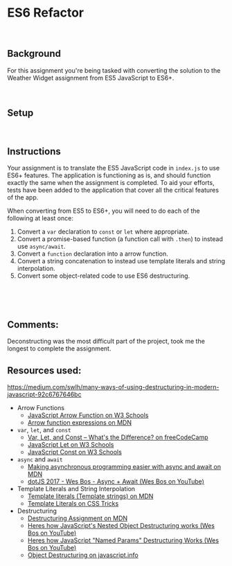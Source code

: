 # ES6 Refactor

&nbsp;
## Background

For this assignment you're being tasked with converting the solution to the Weather Widget assignment from ES5 JavaScript to ES6+.

&nbsp;
## Setup


&nbsp;
## Instructions

Your assignment is to translate the ES5 JavaScript code in `index.js` to use ES6+ features. The application is functioning as is, and should function exactly the same when the assignment is completed. To aid your efforts, tests have been added to the application that cover all the critical features of the app.

When converting from ES5 to ES6+, you will need to do each of the following at least once:

1. Convert a `var` declaration to `const` or `let` where appropriate.
1. Convert a promise-based function (a function call with `.then`) to instead use `async/await`.
1. Convert a `function` declaration into a arrow function.
1. Convert a string concatenation to instead use template literals and string interpolation.
1. Convert some object-related code to use ES6 destructuring.


&nbsp;


&nbsp;

## Comments:
Deconstructing was the most difficult part of the project, took me the longest to complete the assignment.

## Resources used:
https://medium.com/swlh/many-ways-of-using-destructuring-in-modern-javascript-92c6767646bc

- Arrow Functions
  - [JavaScript Arrow Function on W3 Schools](https://www.w3schools.com/Js/js_arrow_function.asp)
  - [Arrow function expressions on MDN](https://developer.mozilla.org/en-US/docs/Web/JavaScript/Reference/Functions/Arrow_functions)
- `var`, `let`, and `const`
  - [Var, Let, and Const – What's the Difference? on freeCodeCamp](https://www.freecodecamp.org/news/var-let-and-const-whats-the-difference/)
  - [JavaScript Let on W3 Schools](https://www.w3schools.com/js/js_let.asp)
  - [JavaScript Const on W3 Schools](https://www.w3schools.com/js/js_const.asp)
- `async` and `await`
  - [Making asynchronous programming easier with async and await on MDN](https://developer.mozilla.org/en-US/docs/Learn/JavaScript/Asynchronous/Async_await)
  - [dotJS 2017 - Wes Bos - Async + Await (Wes Bos on YouTube)](https://www.youtube.com/watch?v=9YkUCxvaLEk)
- Template Literals and String Interpolation
  - [Template literals (Template strings) on MDN](https://developer.mozilla.org/en-US/docs/Web/JavaScript/Reference/Template_literals)
  - [Template Literals on CSS Tricks](https://css-tricks.com/template-literals/)
- Destructuring
  - [Destructuring Assignment on MDN](https://developer.mozilla.org/en-US/docs/Web/JavaScript/Reference/Operators/Destructuring_assignment)
  - [Heres how JavaScript's Nested Object Destructuring works (Wes Bos on YouTube)](https://youtu.be/_ApRMRGI-6g)
  - [Heres how JavaScript "Named Params" Destructuring Works (Wes Bos on YouTube)](https://youtu.be/c2PGgkCIjEA)
  - [Object Destructuring on javascript.info](https://javascript.info/destructuring-assignment#object-destructuring)